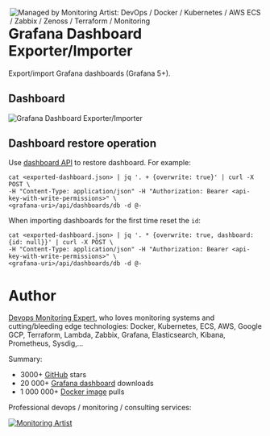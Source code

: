 [<img src="https://monitoringartist.github.io/managed-by-monitoringartist.png" alt="Managed by Monitoring Artist: DevOps / Docker / Kubernetes / AWS ECS / Zabbix / Zenoss / Terraform / Monitoring" align="right"/>](http://www.monitoringartist.com 'DevOps / Docker / Kubernetes / AWS ECS / Zabbix / Zenoss / Terraform / Monitoring')

# Grafana Dashboard Exporter/Importer

Export/import Grafana dashboards (Grafana 5+).

## Dashboard

![Grafana Dashboard Exporter/Importer](https://raw.githubusercontent.com/monitoringartist/grafana-dashboard-exporter/master/doc/grafana-dashboard-exporter-importer.png)

## Dashboard restore operation

Use [dashboard API](http://docs.grafana.org/http_api/dashboard/#create-update-dashboard) to restore dashboard. For example:
```
cat <exported-dashboard.json> | jq '. + {overwrite: true}' | curl -X POST \
-H "Content-Type: application/json" -H "Authorization: Bearer <api-key-with-write-permissions>" \
<grafana-uri>/api/dashboards/db -d @-
```

When importing dashboards for the first time reset the `id`:
```
cat <exported-dashboard.json> | jq '. * {overwrite: true, dashboard: {id: null}}' | curl -X POST \
-H "Content-Type: application/json" -H "Authorization: Bearer <api-key-with-write-permissions>" \
<grafana-uri>/api/dashboards/db -d @-
```

# Author

[Devops Monitoring Expert](http://www.jangaraj.com 'DevOps / Docker / Kubernetes / AWS ECS / Google GCP / Zabbix / Zenoss / Terraform / Monitoring'),
who loves monitoring systems and cutting/bleeding edge technologies: Docker,
Kubernetes, ECS, AWS, Google GCP, Terraform, Lambda, Zabbix, Grafana, Elasticsearch,
Kibana, Prometheus, Sysdig,...

Summary:
* 3000+ [GitHub](https://github.com/monitoringartist/) stars
* 20 000+ [Grafana dashboard](https://grafana.net/monitoringartist) downloads
* 1 000 000+ [Docker image](https://hub.docker.com/u/monitoringartist/) pulls

Professional devops / monitoring / consulting services:

[![Monitoring Artist](http://monitoringartist.com/img/github-monitoring-artist-logo.jpg)](http://www.monitoringartist.com 'DevOps / Docker / Kubernetes / AWS ECS / Google GCP / Zabbix / Zenoss / Terraform / Monitoring')

